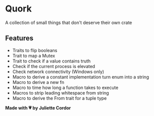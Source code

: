 # Quork

A collection of small things that don't deserve their own crate

## Features

- Traits to flip booleans
- Trait to map a Mutex
- Trait to check if a value contains truth
- Check if the current process is elevated
- Check network connectivity (Windows only)
- Macro to derive a constant implementation turn enum into a string
- Macro to derive a new fn
- Macro to time how long a function takes to execute
- Macros to strip leading whitespace from string
- Macro to derive the From trait for a tuple type

**Made with 💗 by Juliette Cordor**
